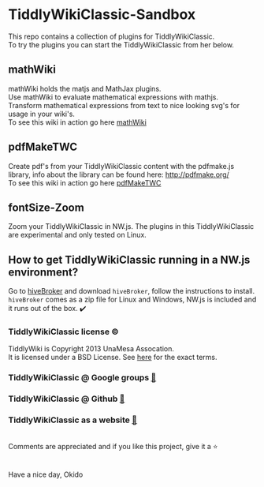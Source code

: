 # TiddlyWikiClassic-Sandbox
This repo contains a collection of plugins for TiddlyWikiClassic.\
To try the plugins you can start the TiddlyWikiClassic from her below.
## mathWiki
mathWiki holds the matjs and MathJax plugins.\
Use mathWiki to evaluate mathematical expressions with mathjs.\
Transform mathematical expressions from text to nice looking svg's for usage in your wiki's.\
To see this wiki in action go here [mathWiki](https://raw.githack.com/qbroker/TiddlyWikiClassic-Sandbox/main/mathWiki/mathWiki.html)
## pdfMakeTWC
Create pdf's from your TiddlyWikiClassic content with the pdfmake.js library, info about the library can be found here: http://pdfmake.org/ \
To see this wiki in action go here [pdfMakeTWC](https://raw.githack.com/qbroker/TiddlyWikiClassic-Sandbox/main/pdfMakeTWC/pdfMakeTWC.html)
## fontSize-Zoom
Zoom your TiddlyWikiClassic in NW.js.
The plugins in this TiddlyWikiClassic are experimental and only tested on Linux.

## How to get TiddlyWikiClassic running in a NW.js environment?
Go to [hiveBroker](https://github.com/qbroker/hiveBroker) and download `hiveBroker`, follow the instructions to install.\
`hiveBroker` comes as a zip file for Linux and Windows, NW.js is included and it runs out of the box. :heavy_check_mark:

### TiddlyWikiClassic license :copyright:
TiddlyWiki is Copyright 2013 UnaMesa Assocation.\
It is licensed under a BSD License. See [here](https://github.com/TiddlyWiki/TiddlyWikiClassic/blob/master/html/copyright.txt) for the exact terms.

### TiddlyWikiClassic @ Google groups [:link:](https://groups.google.com/forum/#!forum/tiddlywikiclassic)
### TiddlyWikiClassic @ Github [:link:](https://github.com/TiddlyWiki/TiddlyWikiClassic)
### TiddlyWikiClassic as a website [:link:](https://classic.tiddlywiki.com/)
\
Comments are appreciated and if you like this project, give it a :star:\
\
\
Have a nice day, Okido
